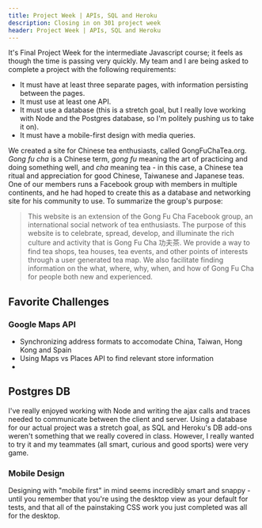 ```yaml
---
title: Project Week | APIs, SQL and Heroku
description: Closing in on 301 project week
header: Project Week | APIs, SQL and Heroku
---
```


It's Final Project Week for the intermediate Javascript course; it feels as though the time is passing very quickly. My team and I are being asked to complete a project with the following requirements:

* It must have at least three separate pages, with information persisting between the pages.
* It must use at least one API.
* It must use a database (this is a stretch goal, but I really love working with Node and the Postgres database, so I'm politely pushing us to take it on).
* It must have a mobile-first design with media queries.

We created a site for Chinese tea enthusiasts, called GongFuChaTea.org. *Gong fu cha* is a Chinese term, *gong fu* meaning the art of practicing and doing something well, and *cha* meaning tea - in this case, a Chinese tea ritual and appreciation for good Chinese, Taiwanese and Japanese teas. One of our members runs a Facebook group with members in multiple continents, and he had hoped to create this as a database and networking site for his community to use. To summarize the group's purpose:

> This website is an extension of the Gong Fu Cha Facebook group, an international social network of tea enthusiasts. The purpose of this website is to celebrate, spread, develop, and illuminate the rich culture and activity that is Gong Fu Cha 功夫茶. We provide a way to find tea shops, tea houses, tea events, and other points of interests through a user generated tea map. We also facilitate finding information on the what, where, why, when, and how of Gong Fu Cha for people both new and experienced.

## Favorite Challenges

### Google Maps API
* Synchronizing address formats to accomodate China, Taiwan, Hong Kong and Spain
* Using Maps vs Places API to find relevant store information
* 

## Postgres DB
I've really enjoyed working with Node and writing the ajax calls and traces needed to communicate between the client and server. Using a database for our actual project was a stretch goal, as SQL and Heroku's DB add-ons weren't something that we really covered in class. However, I really wanted to try it and my teammates (all smart, curious and good sports) were very game.



### Mobile Design
Designing with "mobile first" in mind seems incredibly smart and snappy - until you remember that you're using the desktop view as your default for tests, and that all of the painstaking CSS work you just completed was all for the desktop.